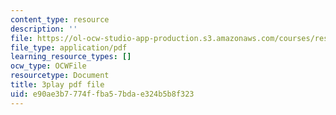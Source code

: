 ```yaml
---
content_type: resource
description: ''
file: https://ol-ocw-studio-app-production.s3.amazonaws.com/courses/res-ll-005-mathematics-of-big-data-and-machine-learning-january-iap-2020/e90ae3b7774ffba57bdae324b5b8f323_MTakzGAhYvo.pdf
file_type: application/pdf
learning_resource_types: []
ocw_type: OCWFile
resourcetype: Document
title: 3play pdf file
uid: e90ae3b7-774f-fba5-7bda-e324b5b8f323
---
```

